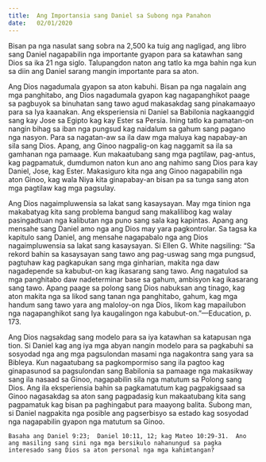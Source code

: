 ```yaml
---
title:  Ang Importansia sang Daniel sa Subong nga Panahon
date:   02/01/2020
---
```


Bisan pa nga nasulat sang sobra na 2,500 ka tuig ang nagligad, ang libro sang Daniel nagapabilin nga importante gyapon para sa katawhan sang Dios sa ika 21 nga siglo.  Talupangdon naton ang tatlo ka mga bahin nga kun sa diin ang Daniel sarang mangin importante para sa aton.

Ang Dios nagadumala gyapon sa aton kabuhi.  Bisan pa nga nagalain ang mga panghitabo, ang Dios nagadumala gyapon kag nagapanghikot paage sa pagbuyok sa binuhatan sang tawo agud makasakdag sang pinakamaayo para sa Iya kaanakan.  Ang eksperiensia ni Daniel sa Babilonia nagkaanggid sang kay Jose sa Egipto kag kay Ester sa Persia.  Ining tatlo ka pamatan-on nangin bihag sa iban nga pungsud kag naidalum sa gahum sang pagano nga nasyon.  Para sa nagatan-aw sa ila daw mga maluya kag napabay-an sila sang Dios.  Apang, ang Ginoo nagpalig-on kag naggamit sa ila sa gamhanan nga pamaage.  Kun makaatubang sang mga pagtilaw, pag-antus, kag pagpamatuk, dumdumon naton kun ano ang nahimo sang Dios para kay Daniel, Jose, kag Ester.  Makasiguro kita nga ang Ginoo nagapabilin nga aton Ginoo, kag wala Niya kita ginapabay-an bisan pa sa tunga sang aton mga pagtilaw kag mga pagsulay.

Ang Dios nagaimpluwensia sa lakat sang kasaysayan.  May mga tinion nga makabatyag kita sang problema bangud sang makalilibog kag walay pasingadtuan nga kalibutan nga puno sang sala kag kapintas.  Apang ang mensahe sang Daniel amo nga ang Dios may yara pagkontrolar.  Sa tagsa ka kapitulo sang Daniel, ang mensahe nagapabalo nga ang Dios nagaimpluwensia sa lakat sang kasaysayan.  Si Ellen G. White nagsiling: “Sa rekord bahin sa kasaysayan sang tawo ang pag-uswag sang mga pungsud, pagtuhaw kag pagkapukan sang mga ginharian, makita nga daw nagadepende sa kabubut-on kag ikasarang sang tawo.  Ang nagatulod sa mga panghitabo daw nadeterminar base sa gahum, ambisyon kag ikasarang sang tawo.  Apang paage sa polong sang Dios nabuksan ang tinago, kag aton makita nga sa likod sang tanan nga panghitabo, gahum, kag mga handum sang tawo yara ang maloloy-on nga Dios, likom kag mapailubon nga nagapanghikot sang Iya kaugalingon nga kabubut-on.”—Education, p. 173.

Ang Dios nagsakdag sang modelo para sa iya katawhan sa katapusan nga tion.  Si Daniel kag ang iya mga abyan nangin modelo para sa pagkabuhi sa sosyodad nga ang mga pagsulondan masami nga nagakontra sang yara sa Bibleya.  Kun nagaatubang sa pagkompormiso sang ila pagtoo kag ginapasunod sa pagsulondan sang Babilonia sa pamaage nga makasikway sang ila nasaad sa Ginoo, nagapabilin sila nga matutum sa Polong sang Dios.  Ang ila eksperiensia bahin sa pagkamatutum kag pagpakigsaad sa Ginoo nagasakdag sa aton sang pagpadasig kun makaatubang kita sang pagpamatuk kag bisan pa paghingabut para maayong balita.  Subong man, si Daniel nagpakita nga posible ang pagserbisyo sa estado kag sosyodad nga nagapabilin gyapon nga matutum sa Ginoo.

`Basaha ang Daniel 9:23;  Daniel 10:11, 12; kag Mateo 10:29-31.  Ano ang masiling sang sini nga mga bersikulo nahanungud sa pagka interesado sang Dios sa aton personal nga mga kahimtangan?`